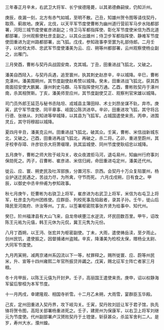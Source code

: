 三年春正月辛未，右武卫大将军、长宁侯德隆薨，以其弟德彝嗣侯，仍知沂州。

庚辰，夜漏一刻，北方有赤气如城，至明不散。己丑，知雄州贺令图等请伐契丹，取燕、蓟故地。庚寅，北伐，以天平军节度使曹彬为幽州道行营前军马步水陆都部署，河阳三城节度使崔彦进副之；侍卫马军都指挥使、彰化军节度使米信为西北道都部署，沙州观察使杜彦圭副之，以其众出雄州；侍卫步军都指挥使、静难军节度使田重进为定州路都部署，出飞狐。戊戌，参知政事李至罢为礼部侍郎。二月壬子，以检校太师、忠武军节度使潘美为云、应、朔等州都部署，云州观察使杨业副之，出雁门。

三月癸酉，曹彬与契丹兵战固安南，克其城。丁丑，田重进战飞狐北，又破之。

潘美自西陉入，与契丹兵遇，追至寰州，执其刺史赵彦辛，辛以城降。辛巳，曹彬克涿州。潘美围朔州，其节度副使赵希赞以城降。癸未，田重进战飞狐北，获其西南面招安使大鹏翼、康州刺史马頵、马军指挥使何万通。乙酉，曹彬败契丹于涿州南，杀其相贺斯。丁亥，潘美师至应州，其节度副使艾正、观察判官宋雄以城降。

司门员外郎王延范与秘书丞陆坦、戎城县主簿田辩、术士刘昂坐谋不轨，弃市。庚寅，武宁军节度使、同平章事、岐国公陈洪进卒。辛卯，田重进攻飞狐，其守将吕行德、张继从、刘知进等举城降，以其县为飞狐军。占城国遣使来贡。丙申，进围灵丘，其守将穆超以城降。

夏四月辛丑，潘美克云州。田重进战飞狐北，破其众。壬寅，曹彬、米信战新城东北，又破之。己酉，田重进再战飞狐北，再破之，杀二将。乙卯，重进至蔚州，其牙校李存璋、许彦钦杀大将萧啜理，执其监城使、同州节度使耿绍忠以城降。

五月庚午，曹彬之师大败于岐沟关，收众夜渡拒马河，退屯易州，知幽州行府事刘保勋死之。丙子，召曹彬、崔彦进、米信归阙，命田重进屯定州，潘美还代州。

徙云、应、寰、朔吏民及吐浑部族，分置河东、京西。会契丹十万众复陷寰州，杨业护送迁民遇之，苦战力尽，为所禽，守节而死。
六月戊戌朔，日有食之。甲辰，以御史中丞辛仲甫为参知政事。

秋七月庚午，贬曹彬为右骁卫上将军，崔彦进为右武卫上将军，米信为右屯卫上将军，杜彦圭为均州团练使。应群臣、列校死事及陷敌者，录其子孙。壬午，徙山后降民至河南府、许汝等州。丁亥，以签署枢密院事张齐贤为给事中、知代州。

癸巳，阶州福津县有大山飞来，自龙帝峡壅江水逆流，坏民田数百里。甲午，诏改陈王元祐为元僖，韩王元休为元侃，冀王元隽为元份。

八月丁酉朔，以王沔、张宏并为枢密副使。丁未，大雨，遣使祷岳渎，至夕雨止。剑州民饥，遣使振之，因督捕诸州盗贼。辛亥，降潘美为检校太保，赠杨业太尉、大同军节度使。

九月丙寅朔，减两京诸州系囚流以下一等，杖罪释之。赐所徙寰、应、蔚等州民米，升、宣等十四州雍熙二年官所振贷并蠲之。戊寅，赐北征军士阵亡者家三月粮。

冬十月甲辰，以陈王元僖为开封尹。壬子，高丽国王遣使来贡。庚申，诏以权静海军留后黎桓为本军节度。

十一月丙戌，幸建隆观、相国寺祈雪。十二月乙未朔，大雨雪，宴群臣玉华殿。

己亥，定州田重进入契丹界，攻下岐沟关。壬寅，契丹败刘廷让军于君子馆，执先锋将贺令图，高阳关部署杨重进死之。壬子，建房州为保康军，以右卫上将军刘继元为节度使。代州副部署卢汉赟败契丹于土镫堡，斩获甚众，杀监军舍利二人。是岁，寿州大水，濮州蝗。